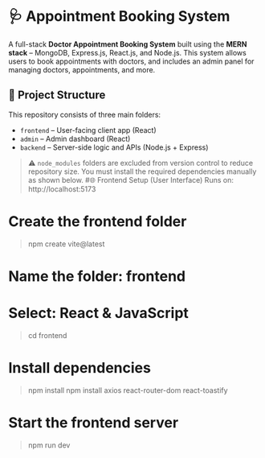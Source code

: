 # 🩺 Appointment Booking System

A full-stack **Doctor Appointment Booking System** built using the **MERN stack** – MongoDB, Express.js, React.js, and Node.js. This system allows users to book appointments with doctors, and includes an admin panel for managing doctors, appointments, and more.

## 📁 Project Structure

This repository consists of three main folders:

- `frontend` – User-facing client app (React)
- `admin` – Admin dashboard (React)
- `backend` – Server-side logic and APIs (Node.js + Express)

> ⚠️ `node_modules` folders are excluded from version control to reduce repository size. You must install the required dependencies manually as shown below.
#🌐 Frontend Setup (User Interface)
Runs on: http://localhost:5173
# Create the frontend folder
> npm create vite@latest

# Name the folder: frontend
# Select: React & JavaScript

> cd frontend

# Install dependencies
> npm install
> npm install axios react-router-dom react-toastify

# Start the frontend server
> npm run dev
